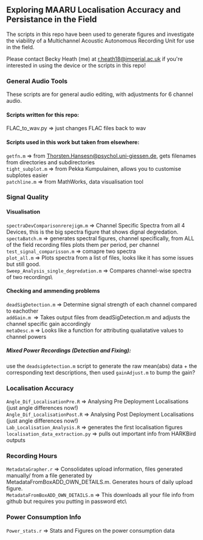 ## Exploring MAARU Localisation Accuracy and Persistance in the Field

The scripts in this repo have been used to generate figures and investigate the viability of a Multichannel Acoustic Autonomous Recording Unit for use in the field. 

Please contact Becky Heath (me) at r.heath18@imperial.ac.uk if you're interested in using the device or the scripts in this repo!


### General Audio Tools

These scripts are for general audio editing, with adjustments for 6 channel audio. 

#### Scripts written for this repo: 

FLAC_to_wav.py => just changes FLAC files back to wav



#### Scripts used in this work but taken from elsewhere:

``getfn.m`` => from Thorsten.Hansesn@psychol.uni-giessen.de, gets filenames from directories and subdirectories\
``tight_subplot.m`` => from Pekka Kumpulainen, allows you to customise subplotes easier \
``patchline.m`` => from MathWorks, data visualisation tool


### Signal Quality 

#### Visualisation
``spectraDevComparisonrerejigm.m`` => Channel Specific Spectra from all 4 Devices, this is the big spectra figure that shows dignal degredation. \
``spectaBatch.m`` => generates spectral figures, channel specifically, from ALL of the field recording files plots them per period, per channel \
``test_signal_comparisson.m`` => comapre two spectra \
``plot_all.m`` => Plots spectra from a list of files, looks like it has some issues but still good. \
``Sweep_Analysis_single_degredation.m`` => Compares channel-wise spectra of two recordings\

#### Checking and ammending problems
``deadSigDetection.m`` => Determine signal strength of each channel compared to eachother\
``addGain.m ``=> Takes output files from deadSigDetection.m and adjusts the channel specific gain accordingly\
``metaDesc.m`` => Looks like a function for attributing qualiatative values to channel powers

##### Mixed Power Recordings (Detection and Fixing): 
use the ``deadsigdetection.m`` script to generate the raw mean(abs) data + the corresponding text descriptions, 
then used ``gainAdjust.m`` to bump the gain?

### Localisation Accuracy 

``Angle_Dif_LocalisationPre.R`` => Analysing Pre Deployment Localisations (just angle differences now!)\
``Angle_Dif_LocalisationPost.R`` => Analysing Post Deployment Localisations (just angle differences now!)\
``Lab_Localisation_Analysis.R`` => generates the first localisation figures \
``localisation_data_extraction.py`` => pulls out important info from HARKBird outputs 

### Recording Hours

``MetadataGrapher.r`` => Consolidates upload information, files generated manually/ from a file generated by MetadataFromBoxADD_OWN_DETAILS.m. Generates hours of daily upload figure. \
``MetadataFromBoxADD_OWN_DETAILS.m`` => This downloads all your file info from github but requires you putting in password etc\

### Power Consumption Info
``Power_stats.r`` => Stats and Figures on the power consumption data 
